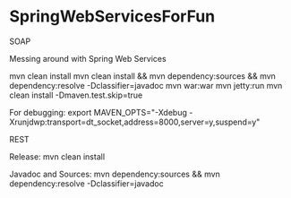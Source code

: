 SpringWebServicesForFun
=======================

SOAP

Messing around with Spring Web Services

mvn clean install
mvn clean install && mvn dependency:sources && mvn dependency:resolve -Dclassifier=javadoc
mvn war:war
mvn jetty:run
mvn clean install -Dmaven.test.skip=true



For debugging: export MAVEN_OPTS="-Xdebug -Xrunjdwp:transport=dt_socket,address=8000,server=y,suspend=y"


REST

Release:
mvn clean install

Javadoc and Sources:
mvn dependency:sources && mvn dependency:resolve -Dclassifier=javadoc
